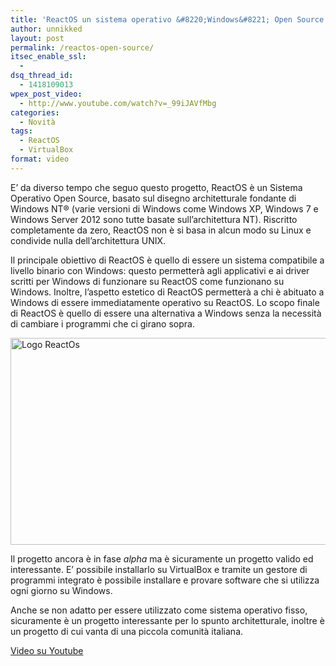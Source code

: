 ```yaml
---
title: 'ReactOS un sistema operativo &#8220;Windows&#8221; Open Source'
author: unnikked
layout: post
permalink: /reactos-open-source/
itsec_enable_ssl:
  - 
dsq_thread_id:
  - 1418109013
wpex_post_video:
  - http://www.youtube.com/watch?v=_99iJAVfMbg
categories:
  - Novità
tags:
  - ReactOS
  - VirtualBox
format: video
---
```

<div align="center">
  <!-- unnikked - responsive - header --><ins class="adsbygoogle" style="display:block" data-ad-client="ca-pub-3846608868139288" data-ad-slot="2778724254" data-ad-format="auto"></ins>
</div>

  


E&#8217; da diverso tempo che seguo questo progetto, ReactOS è un Sistema Operativo Open Source, basato sul disegno architetturale fondante di Windows NT® (varie versioni di Windows come Windows XP, Windows 7 e Windows Server 2012 sono tutte basate sull&#8217;architettura NT). Riscritto completamente da zero, ReactOS non è si basa in alcun modo su Linux e condivide nulla dell&#8217;architettura UNIX.

Il principale obiettivo di ReactOS è quello di essere un sistema compatibile a livello binario con Windows: questo permetterà agli applicativi e ai driver scritti per Windows di funzionare su ReactOS come funzionano su Windows. Inoltre, l&#8217;aspetto estetico di ReactOS permetterà a chi è abituato a Windows di essere immediatamente operativo su ReactOS. Lo scopo finale di ReactOS è quello di essere una alternativa a Windows senza la necessità di cambiare i programmi che ci girano sopra.

<img class="aligncenter size-full wp-image-994" alt="Logo ReactOs" src="http://unnikked.tk/wp-content/uploads/2013/06/logo_final_01.png" width="600" height="331" />

Il progetto ancora è in fase *alpha* ma è sicuramente un progetto valido ed interessante. E&#8217; possibile installarlo su VirtualBox e tramite un gestore di programmi integrato è possibile installare e provare software che si utilizza ogni giorno su Windows.

Anche se non adatto per essere utilizzato come sistema operativo fisso, sicuramente è un progetto interessante per lo spunto architetturale, inoltre è un progetto di cui vanta di una piccola comunità italiana. 

<a href="http://www.youtube.com/watch?v=_99iJAVfMbg">Video su Youtube</a>